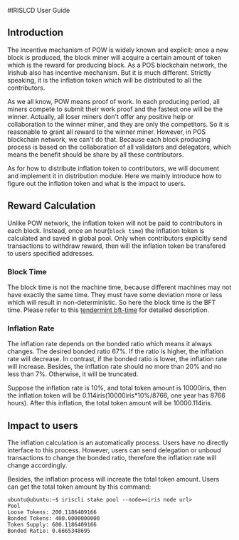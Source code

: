 #IRISLCD User Guide

## Introduction

The incentive mechanism of POW is widely known and explicit: once a new block is produced, the block miner will acquire a certain amount of token which is the reward for producing block. As a POS blockchain network, the Irishub also has incentive mechanism. But it is much different. Strictly speaking, it is the inflation token which will be distributed to all the contributors.

As we all know, POW means proof of work. In each producing period, all miners compete to submit their work proof and the fastest one will be the winner. Actually, all loser miners don't offer any positive help or collaboration to the winner miner, and they are only the competitors. So it is reasonable to grant all reward to the winner miner. However, in POS blockchain network, we can't do that. Because each block producing process is based on the collaboration of all validators and delegators, which means the benefit should be share by all these contributors.

As for how to distribute inflation token to contributors, we will document and implement it in distribution module. Here we mainly introduce how to figure out the inflation token and what is the impact to users. 

## Reward Calculation

Unlike POW network, the inflation token will not be paid to contributors in each block. Instead, once an hour(`block time`) the inflation token is calculated and saved in global pool. Only when contributors explicitly send transactions to withdraw reward, then will the inflation token be transfered to users specified addresses.

### Block Time

The block time is not the machine time, because different machines may not have exactly the same time. They must have some deviation more or less which will result in non-deterministic. So here the block time is the BFT time. Please refer to this [tendermint bft-time](https://github.com/tendermint/tendermint/blob/master/docs/spec/consensus/bft-time.md) for detailed description.

### Inflation Rate

The inflation rate depends on the bonded ratio which means it always changes. The desired bonded ratio 67%. If the ratio is higher, the inflation rate will decrease. In contrast, if the bonded ratio is lower, the inflation rate will increase. Besides, the inflation rate should no more than 20% and no less than 7%. Otherwise, it will be truncated.

Suppose the inflation rate is 10%, and total token amount is 10000iris, then the inflation token will be 0.114iris(10000iris*10%/8766, one year has 8766 hours). After this inflation, the total token amount will be 10000.114iris.

## Impact to users

The inflation calculation is an automatically process. Users have no directly interface to this process. However, users can send delegation or unboud transactions to change the bonded ratio, therefore the inflation rate will change accordingly.

Besides, the inflation process will increate the total token amount. Users can get the total token amount by this command:
```
ubuntu@ubuntu:~$ iriscli stake pool --node=<iris node url>
Pool 
Loose Tokens: 200.1186409166
Bonded Tokens: 400.0000000000
Token Supply: 600.1186409166
Bonded Ratio: 0.6665348695
```

